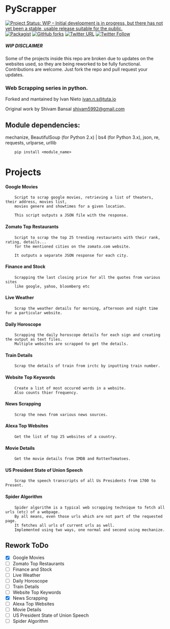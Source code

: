 PyScrapper
==========

[![Project Status: WIP – Initial development is in progress, but there has not yet been a stable, usable release suitable for the public.](http://www.repostatus.org/badges/latest/wip.svg)](https://github.com/ivannieto/PyScrapper) [![Packagist](https://img.shields.io/packagist/l/doctrine/orm.svg?maxAge=2592000)](https://github.com/ivannieto/PyScrapper/blob/master/LICENSE) [![GitHub forks](https://img.shields.io/github/forks/badges/shields.svg?style=social&label=Fork&maxAge=2592000)](https://github.com/ivannieto/PyScrapper/fork) [![Twitter URL](https://img.shields.io/twitter/url/http/shields.io.svg?style=social&maxAge=2592000)](https://twitter.com/intent/tweet?text=Wanna%20learn%20to%20scrap%20websites?%20Check%20PyScrapper%20&url=https%3A%2F%2Fgithub.com%2Fivannieto%2FPyScrapper%2F) [![Twitter Follow](https://img.shields.io/twitter/follow/shields_io.svg?style=social&label=Follow&maxAge=2592000)](https://twitter.com/intent/follow?original_referer=https://twitter.com/follow-button&screen_name=IvanNietoS)



##### WIP DISCLAIMER

Some of the projects inside this repo are broken due to updates on the websites used, 
so they are being reworked to be fully functional. Contributions are welcome. Just fork the repo and pull request your updates.

### Web Scrapping series in python.

Forked and mantained by Ivan Nieto <ivan.n.s@tuta.io> 

Original work by Shivam Bansal <shivam5992@gmail.com>


## Module dependencies:

mechanize, BeautifulSoup (for Python 2.x) | bs4 (for Python 3.x), json, re, requests, urlparse, urllib

        pip install <module_name>

# Projects

#### Google Movies

        Script to scrap google movies, retrieving a list of theaters, their address, movies list, 
        movies genere and showtimes for a given location. 
             
        This script outputs a JSON file with the response. 

#### Zomato Top Restaurants
	
        Script to scrap the top 25 trending restaurants with their rank, rating, details... 
        for the mentioned cities on the zomato.com website.
        
        It outputs a separate JSON response for each city.


#### Finance and Stock
	
        Scrapping the last closing price for all the quotes from various sites 
        like google, yahoo, bloomberg etc

#### Live Weather

        Scrap the weather details for morning, afternoon and night time for a particular website.

#### Daily Horoscope
	
        Scrapping the daily horoscope details for each sign and creating the output as text files. 
        Multiple websites are scrapped to get the details.

#### Train Details

        Scrap the details of train from irctc by inputting train number.

#### Website Top Keywords
	
        Create a list of most occured words in a website.
        Also counts thier frequency.

#### News Scrapping

        Scrap the news from various news sources.

#### Alexa Top Websites
	
        Get the list of top 25 websites of a country.

#### Movie Details

        Get the movie details from IMDB and RottenTomatoes.

#### US President State of Union Speech
	
        Scrap the speech transcripts of all Us Presidents from 1700 to Present.

#### Spider Algorithm

        Spider algorithm is a typical web scrapping technique to fetch all urls (etc) of a webpage.
        By all means, even those urls which are not part of the requested page. 
        It fetches all urls of current urls as well.
        Implemented using two ways, one normal and second using mechanize.


## Rework ToDo

- [x] Google Movies
- [ ] Zomato Top Restaurants
- [ ] Finance and Stock
- [ ] Live Weather
- [ ] Daily Horoscope
- [ ] Train Details
- [ ] Website Top Keywords
- [x] News Scrapping
- [ ] Alexa Top Websites
- [ ] Movie Details
- [ ] US President State of Union Speech
- [ ] Spider Algorithm